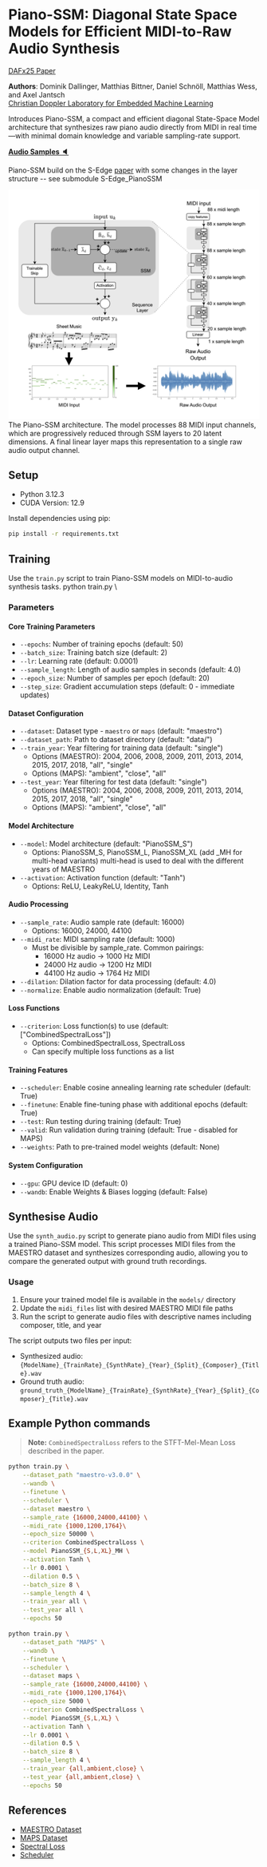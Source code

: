 # Piano-SSM: Diagonal State Space Models for Efficient MIDI-to-Raw Audio Synthesis

[DAFx25 Paper](https://dafx25.dii.univpm.it/wp-content/uploads/2025/07/DAFx25_paper_57.pdf)

**Authors**: Dominik Dallinger, Matthias Bittner, Daniel Schnöll, Matthias Wess, and Axel Jantsch  
[Christian Doppler Laboratory for Embedded Machine Learning](https://www.tuwien.at/en/cdl/eml)

Introduces Piano-SSM, a compact and efficient diagonal State-Space Model architecture that synthesizes raw piano audio directly from MIDI in real time—with minimal domain knowledge and variable sampling-rate support.

[**Audio Samples 🔈**](https://domdal.github.io/piano-ssm-samples/)

Piano-SSM build on the S-Edge [paper](https://link.springer.com/article/10.1007/s10994-025-06807-z) with some changes in the layer structure -- see submodule S-Edge_PianoSSM

![Piano-SSM Model Schematics](figures/piano_ssm_schematics.jpg)
The Piano-SSM architecture. The model processes 88
MIDI input channels, which are progressively reduced through
SSM layers to 20 latent dimensions. A final linear layer maps this
representation to a single raw audio output channel.

## Setup

- Python 3.12.3
- CUDA Version: 12.9

Install dependencies using pip:

```bash
pip install -r requirements.txt
```

## Training

Use the `train.py` script to train Piano-SSM models on MIDI-to-audio synthesis tasks. 
python train.py \
 
### Parameters

#### Core Training Parameters
- `--epochs`: Number of training epochs (default: 50)
- `--batch_size`: Training batch size (default: 2)
- `--lr`: Learning rate (default: 0.0001)
- `--sample_length`: Length of audio samples in seconds (default: 4.0)
- `--epoch_size`: Number of samples per epoch (default: 20)
- `--step_size`: Gradient accumulation steps (default: 0 - immediate updates)

#### Dataset Configuration
- `--dataset`: Dataset type - `maestro` or `maps` (default: "maestro")
- `--dataset_path`: Path to dataset directory (default: "data/")
- `--train_year`: Year filtering for training data (default: "single")
  - Options (MAESTRO): 2004, 2006, 2008, 2009, 2011, 2013, 2014, 2015, 2017, 2018, "all", "single"
  - Options (MAPS): "ambient", "close", "all"
- `--test_year`: Year filtering for test data (default: "single")
  - Options (MAESTRO): 2004, 2006, 2008, 2009, 2011, 2013, 2014, 2015, 2017, 2018, "all", "single"
  - Options (MAPS): "ambient", "close", "all"

#### Model Architecture
- `--model`: Model architecture (default: "PianoSSM_S")
  - Options: PianoSSM_S, PianoSSM_L, PianoSSM_XL (add _MH for multi-head variants)
  multi-head is used to deal with the different years of MAESTRO
- `--activation`: Activation function (default: "Tanh")
  - Options: ReLU, LeakyReLU, Identity, Tanh

#### Audio Processing
- `--sample_rate`: Audio sample rate (default: 16000)
  - Options: 16000, 24000, 44100
- `--midi_rate`: MIDI sampling rate (default: 1000)
  - Must be divisible by sample_rate. Common pairings:
    - 16000 Hz audio → 1000 Hz MIDI
    - 24000 Hz audio → 1200 Hz MIDI  
    - 44100 Hz audio → 1764 Hz MIDI
- `--dilation`: Dilation factor for data processing (default: 4.0)
- `--normalize`: Enable audio normalization (default: True)

#### Loss Functions
- `--criterion`: Loss function(s) to use (default: ["CombinedSpectralLoss"])
  - Options: CombinedSpectralLoss, SpectralLoss
  - Can specify multiple loss functions as a list

#### Training Features
- `--scheduler`: Enable cosine annealing learning rate scheduler (default: True)
- `--finetune`: Enable fine-tuning phase with additional epochs (default: True)
- `--test`: Run testing during training (default: True)
- `--valid`: Run validation during training (default: True - disabled for MAPS)
- `--weights`: Path to pre-trained model weights (default: None)

#### System Configuration
- `--gpu`: GPU device ID (default: 0)
- `--wandb`: Enable Weights & Biases logging (default: False)

## Synthesise Audio

Use the `synth_audio.py` script to generate piano audio from MIDI files using a trained Piano-SSM model. This script processes MIDI files from the MAESTRO dataset and synthesizes corresponding audio, allowing you to compare the generated output with ground truth recordings.

### Usage
1. Ensure your trained model file is available in the `models/` directory
2. Update the `midi_files` list with desired MAESTRO MIDI file paths
3. Run the script to generate audio files with descriptive names including composer, title, and year

The script outputs two files per input:
- Synthesized audio: `{ModelName}_{TrainRate}_{SynthRate}_{Year}_{Split}_{Composer}_{Title}.wav`
- Ground truth audio: `ground_truth_{ModelName}_{TrainRate}_{SynthRate}_{Year}_{Split}_{Composer}_{Title}.wav`

## Example Python commands

> **Note:** `CombinedSpectralLoss` refers to the STFT-Mel-Mean Loss described in the paper.

```bash
python train.py \
    --dataset_path "maestro-v3.0.0" \
    --wandb \
    --finetune \
    --scheduler \
    --dataset maestro \
    --sample_rate {16000,24000,44100} \
    --midi_rate {1000,1200,1764}\
    --epoch_size 50000 \
    --criterion CombinedSpectralLoss \
    --model PianoSSM_{S,L,XL}_MH \
    --activation Tanh \
    --lr 0.0001 \
    --dilation 0.5 \
    --batch_size 8 \
    --sample_length 4 \
    --train_year all \
    --test_year all \
    --epochs 50
``` 

```bash
python train.py \
    --dataset_path "MAPS" \
    --wandb \
    --finetune \
    --scheduler \
    --dataset maps \
    --sample_rate {16000,24000,44100} \
    --midi_rate {1000,1200,1764}\
    --epoch_size 5000 \
    --criterion CombinedSpectralLoss \
    --model PianoSSM_{S,L,XL} \
    --activation Tanh \
    --lr 0.0001 \
    --dilation 0.5 \
    --batch_size 8 \
    --sample_length 4 \
    --train_year {all,ambient,close} \
    --test_year {all,ambient,close} \
    --epochs 50
``` 

## References

- [MAESTRO Dataset](https://magenta.tensorflow.org/datasets/maestro)  
- [MAPS Dataset](https://www.tsi.telecom-paristech.fr/aao/en/2010/07/01/maps-database/)
- [Spectral Loss](https://github.com/lrenault/ddsp-piano/blob/main/ddsp_piano/modules/losses.py)
- [Scheduler](https://github.com/katsura-jp/pytorch-cosine-annealing-with-warmup/blob/master/cosine_annealing_warmup/scheduler.py)